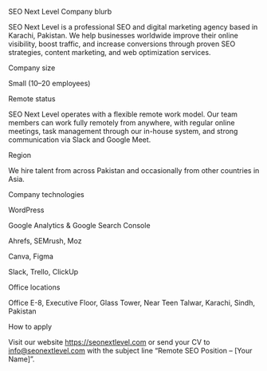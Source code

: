 SEO Next Level
Company blurb

SEO Next Level is a professional SEO and digital marketing agency based in Karachi, Pakistan. We help businesses worldwide improve their online visibility, boost traffic, and increase conversions through proven SEO strategies, content marketing, and web optimization services.

Company size

Small (10–20 employees)

Remote status

SEO Next Level operates with a flexible remote work model. Our team members can work fully remotely from anywhere, with regular online meetings, task management through our in-house system, and strong communication via Slack and Google Meet.

Region

We hire talent from across Pakistan and occasionally from other countries in Asia.

Company technologies

WordPress

Google Analytics & Google Search Console

Ahrefs, SEMrush, Moz

Canva, Figma

Slack, Trello, ClickUp

Office locations

Office E-8, Executive Floor, Glass Tower, Near Teen Talwar, Karachi, Sindh, Pakistan

How to apply

Visit our website https://seonextlevel.com
 or send your CV to info@seonextlevel.com
 with the subject line “Remote SEO Position – [Your Name]”.
